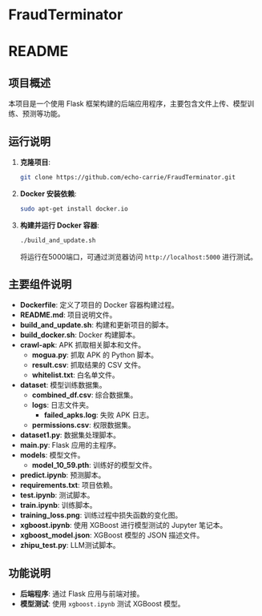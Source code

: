 # FraudTerminator

# README

## 项目概述

本项目是一个使用 Flask 框架构建的后端应用程序，主要包含文件上传、模型训练、预测等功能。

## 运行说明

1. **克隆项目**:
   ```bash
   git clone https://github.com/echo-carrie/FraudTerminator.git
   ```
2. **Docker 安装依赖**:
   ```bash
   sudo apt-get install docker.io
   ```
3. **构建并运行 Docker 容器**:
   ```bash
   ./build_and_update.sh
   ```
   将运行在5000端口，可通过浏览器访问 `http://localhost:5000` 进行测试。

## 主要组件说明

- **Dockerfile**: 定义了项目的 Docker 容器构建过程。
- **README.md**: 项目说明文件。
- **build_and_update.sh**: 构建和更新项目的脚本。
- **build_docker.sh**: Docker 构建脚本。
- **crawl-apk**: APK 抓取相关脚本和文件。
    - **mogua.py**: 抓取 APK 的 Python 脚本。
    - **result.csv**: 抓取结果的 CSV 文件。
    - **whitelist.txt**: 白名单文件。
- **dataset**: 模型训练数据集。
    - **combined_df.csv**: 综合数据集。
    - **logs**: 日志文件夹。
        - **failed_apks.log**: 失败 APK 日志。
    - **permissions.csv**: 权限数据集。
- **dataset1.py**: 数据集处理脚本。
- **main.py**: Flask 应用的主程序。
- **models**: 模型文件。
    - **model_10_59.pth**: 训练好的模型文件。
- **predict.ipynb**: 预测脚本。
- **requirements.txt**: 项目依赖。
- **test.ipynb**: 测试脚本。
- **train.ipynb**: 训练脚本。
- **training_loss.png**: 训练过程中损失函数的变化图。
- **xgboost.ipynb**: 使用 XGBoost 进行模型测试的 Jupyter 笔记本。
- **xgboost_model.json**: XGBoost 模型的 JSON 描述文件。
- **zhipu_test.py**: LLM测试脚本。

## 功能说明

- **后端程序**: 通过 Flask 应用与前端对接。
- **模型测试**: 使用 `xgboost.ipynb` 测试 XGBoost 模型。
